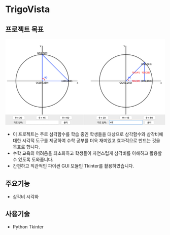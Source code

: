 # TrigoVista

## 프로젝트 목표
![Alt text](image.png)
-   이 프로젝트는 주로 삼각함수를 학습 중인 학생들을 대상으로 삼각함수와 삼각비에 대한 시각적 도구를 제공하여 수학 공부를 더욱 재미있고 효과적으로 만드는 것을 목표로 합니다.
-   수학 교육의 어려움을 최소화하고 학생들이 자연스럽게 삼각비를 이해하고 활용할 수 있도록 도와줍니다.
-   간편하고 직관적인 파이썬 GUI 모듈인 Tkinter를 활용하였습니다.

## 주요기능

-   삼각비 시각화

## 사용기술

-   Python Tkinter
